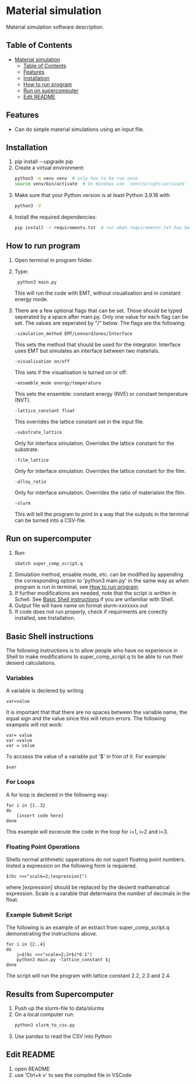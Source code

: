 # Material simulation

Material simulation software description.

## Table of Contents

- [Material simulation](#material-simulation)
  - [Table of Contents](#table-of-contents)
  - [Features](#features)
  - [Installation](#installation)
  - [How to run program](#how-to-run-program)
  - [Run on supercomputer](#run-on-supercomputer)
  - [Edit README](#edit-readme)

## Features

- Can do simple material simulations using an input file.

## Installation

1. pip install --upgrade pip
2. Create a virtual environment:
    ```bash
    python3 -m venv venv  # only has to be run once
    source venv/bin/activate  # On Windows use `venv\Scripts\activate`
3. Make sure that your Python version is at least Python 3.9.18 with
    ```bash
    python3 -V
4. Install the required dependencies:
    ```bash
    pip install -r requirements.txt  # run when requirements.txt has been updated

## How to run program

1. Open terminal in program folder.
2. Type:

        python3 main.py
    This will run the code with EMT, without visualisation and in constant energy mode.
3.  There are a few optional flags that can be set. Those should be typed seperated by a space after main.py. Only one value for each flag can be set. The values are seperated by "/" below. The flags are the following:

        -simulation_method EMT/LennardJones/Interface
    This sets the method that should be used for the integrator. Interface uses EMT but simulates an interface between two materials.

        -visualisation on/off
    This sets if the visualisation is turned on or off.

        -ensemble_mode energy/temperature
    This sets the ensemble: constant energy (NVE) or constant temperature (NVT).

        -lattice_constant float
    This overrides the lattice constant set in the input file.

        -substrate_lattice
    Only for interface simulation. Overrides the lattice constant for the substrate.

        -film_lattice
    Only for interface simulation. Overrides the lattice constant for the film.

        -alloy_ratio
    Only for interface simulation. Overrides the ratio of materialsin the film.

        -slurm
    This will tell the program to print in a way that the outputs in the terminal can be turned into a CSV-file.

## Run on supercomputer
1. Run:
    ```bash
    sbatch super_comp_script.q
2. Simulation method, ensable mode, etc. can be modified by appending the corresponding option to 'python3 main.py' in the same way as when program is run in terminal, see [How to run program](#how-to-run-program).
3. If further modifications are needed, note that the script is written in Schell. See [Basic Shell instructions](#basic-shell-instructions) if you are unfamiliar with Shell.
4. Output file will have name on format slurm-xxxxxxx.out
5. If code does not run properly, check if requirments are corectly installed, see Installation.

## Basic Shell instructions
The following instructions is to allow people who have no experience in Shell to make modifications to super_comp_script.q to be able to run their desierd calculations.
### Variables
A variable is declered by writing

    var=value
It is important that that there are no spaces between the variable name, the equal sign and the value since this will return errors. The following exampels will not work:

    var= value
    var =value
    var = value
To accsess the value of a variable put '$' in fron of it. For example:

    $var
### For Loops
A for loop is declered in the following way:

    for i in {1..3}
    do
        [insert code here]
    done
This example will excecute the code in the loop for i=1, i=2 and i=3.

### Floating Point Operations
Shells normal arithmetic opperations do not suport floating point numbers. Insted a expression on the following form is requiered.

    $(bc <<<"scale=2;[expression]")
where [expression] should be replaced by the desierd mathamatical expression.
Scale is a varable that determains the number of decimals in the float.

### Example Submit Script
The following is an example of an extract from super_comp_script.q demonstrating the instructions above.

    for i in {2..4}
    do
        j=$(bc <<<"scale=2;2+$i*0.1")
        python3 main.py -lattice_constant $j
    done

The script will run the program with lattice constant 2.2, 2.3 and 2.4.

## Results from Supercomputer
1. Push up the slurm-file to data/slurms
2. On a local computer run:
    ```bash
    python3 slurm_to_csv.py
3. Use pandas to read the CSV into Python


## Edit README
1. open README
3. use 'Ctrl+k v' to see the compiled file in VSCode

